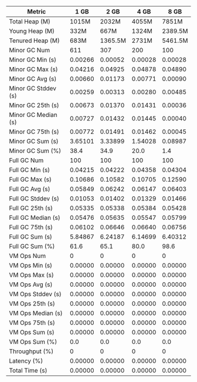 | Metric | 1 GB | 2 GB | 4 GB | 8 GB |
|------|----|----|----|----|
| Total Heap (M) | 1015M | 2032M | 4055M | 7851M |
| Young Heap (M) | 332M | 667M | 1324M | 2389.5M |
| Tenured Heap (M) | 683M | 1365.5M | 2731M | 5461.5M |
| Minor GC Num | 611 | 307 | 200 | 100 |
| Minor GC Min (s) | 0.00266 | 0.00052 | 0.00028 | 0.00028 |
| Minor GC Max (s) | 0.04216 | 0.04925 | 0.04878 | 0.04890 |
| Minor GC Avg (s) | 0.00660 | 0.01173 | 0.00771 | 0.00090 |
| Minor GC Stddev (s) | 0.00259 | 0.00313 | 0.00280 | 0.00485 |
| Minor GC 25th (s) | 0.00673 | 0.01370 | 0.01431 | 0.00036 |
| Minor GC Median (s) | 0.00727 | 0.01432 | 0.01445 | 0.00040 |
| Minor GC 75th (s) | 0.00772 | 0.01491 | 0.01462 | 0.00045 |
| Minor GC Sum (s) | 3.65101 | 3.33899 | 1.54028 | 0.08987 |
| Minor GC Sum (%) | 38.4 | 34.9 | 20.0 | 1.4 |
| Full GC Num | 100 | 100 | 100 | 100 |
| Full GC Min (s) | 0.04215 | 0.04222 | 0.04358 | 0.04304 |
| Full GC Max (s) | 0.10686 | 0.10582 | 0.10705 | 0.12590 |
| Full GC Avg (s) | 0.05849 | 0.06242 | 0.06147 | 0.06403 |
| Full GC Stddev (s) | 0.01053 | 0.01402 | 0.01329 | 0.01466 |
| Full GC 25th (s) | 0.05335 | 0.05338 | 0.05384 | 0.05428 |
| Full GC Median (s) | 0.05476 | 0.05635 | 0.05547 | 0.05799 |
| Full GC 75th (s) | 0.06102 | 0.06646 | 0.06640 | 0.06756 |
| Full GC Sum (s) | 5.84867 | 6.24187 | 6.14699 | 6.40312 |
| Full GC Sum (%) | 61.6 | 65.1 | 80.0 | 98.6 |
| VM Ops Num | 0 | 0 | 0 | 0 |
| VM Ops Min (s) | 0.00000 | 0.00000 | 0.00000 | 0.00000 |
| VM Ops Max (s) | 0.00000 | 0.00000 | 0.00000 | 0.00000 |
| VM Ops Avg (s) | 0.00000 | 0.00000 | 0.00000 | 0.00000 |
| VM Ops Stddev (s) | 0.00000 | 0.00000 | 0.00000 | 0.00000 |
| VM Ops 25th (s) | 0.00000 | 0.00000 | 0.00000 | 0.00000 |
| VM Ops Median (s) | 0.00000 | 0.00000 | 0.00000 | 0.00000 |
| VM Ops 75th (s) | 0.00000 | 0.00000 | 0.00000 | 0.00000 |
| VM Ops Sum (s) | 0.00000 | 0.00000 | 0.00000 | 0.00000 |
| VM Ops Sum (%) | 0.0 | 0.0 | 0.0 | 0.0 |
| Throughput (%) | 0 | 0 | 0 | 0 |
| Latency (%) | 0.00000 | 0.00000 | 0.00000 | 0.00000 |
| Total Time (s) | 0.00000 | 0.00000 | 0.00000 | 0.00000 |
